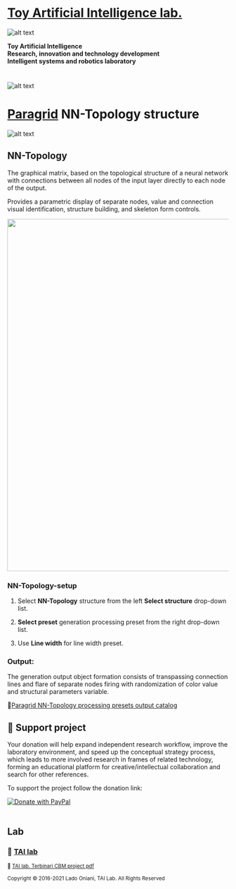 
 # [Toy Artificial Intelligence lab.](https://ladooniani.github.io/tailab/) 
 
 ![alt text](https://github.com/ladooniani/tailab/blob/master/assets/toy_artificial_intelligence_lab_logo.png)

**Toy Artificial Intelligence\
Research, innovation and technology development\
Intelligent systems and robotics laboratory**

#

![alt text](https://github.com/ladooniani/tailab/blob/master/assets/tai_lab_terbinari_cbm_project_logo.png)

# [Paragrid](https://github.com/Toy-Artificial-Intelligence-lab/paragrid-doc) NN-Topology structure

![alt text](https://github.com/ladooniani/resume-cv/blob/main/img/img9.jpg)

## NN-Topology

The graphical matrix, based on the topological structure of a neural network with connections between all nodes of the input layer directly to each node of the output. 

Provides a parametric display of separate nodes, value and connection visual identification, structure building, and skeleton form controls.

<img src="https://github.com/Toy-Artificial-Intelligence-lab/paragrid-doc/blob/main/images/paragrid/paragrid-app-2.png" width="800">

### NN-Topology-setup

1. Select **NN-Topology** structure from the left **Select structure** drop-down list.

2. **Select preset** generation processing preset from the right drop-down list.

3. Use **Line width** for line width preset. 

### Output:
 
The generation output object formation consists of transpassing connection lines and flare of separate nodes firing with randomization of color value and structural parameters variable.
 
📌[Paragrid NN-Topology processing presets output catalog](https://github.com/Toy-Artificial-Intelligence-lab/paragrid-doc/blob/main/markups/paragrid-nn-topology-presets.md) 

## 💖 Support project

Your donation will help expand independent research workflow, improve the laboratory environment, and speed up the conceptual strategy process, which leads to more involved research in frames of related technology, forming an educational platform for creative/intellectual collaboration and search for other references.

To support the project follow the donation link: 

<a href="https://www.paypal.com/cgi-bin/webscr?cmd=_s-xclick&hosted_button_id=GRGH6SL9EL72U">
  <img src="https://www.paypalobjects.com/en_US/i/btn/btn_donate_SM.gif" alt="Donate with PayPal" /><br><br>
</a>

## Lab

### 🔬 [TAI lab](https://ladooniani.github.io/tailab/) 

<sub>📃 [TAI lab. Terbinari CBM project pdf](https://github.com/ladooniani/tailab/blob/master/docs/tai.pdf)<sub>

<sub>Copyright © 2016-2021 Lado Oniani, TAI Lab. All Rights Reserved<sub>

